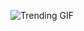 
<!-- GIF_SECTION -->
![Trending GIF](https://media0.giphy.com/media/v1.Y2lkPThiYjIxNzcyNm9wYmlvenN1d2RiYmR1eWJxdno4dTkzMmI4NTNrOWk2azBka294YiZlcD12MV9naWZzX3NlYXJjaCZjdD1n/bGgsc5mWoryfgKBx1u/giphy.gif)
<!-- END_GIF_SECTION -->
